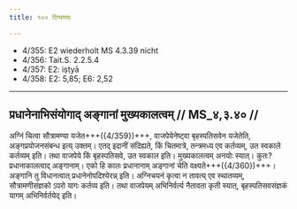 ```yaml
---
title: १०० टिप्पणयः

---
```

- 4/355: E2 wiederholt MS 4.3.39 nicht
- 4/356: Tait.S. 2.2.5.4
- 4/357: E2: iṣṭyā
- 4/358: E2: 5,85; E6: 2,52

____________________________________________


## प्रधानेनाभिसंयोगाद् अङ्गानां मुख्यकालत्वम् // MS_४,३.४० //

अग्निं चित्वा सौत्रामण्या यजेत+++({4/359})+++, वाजपेयेनेष्ट्वा बृहस्पतिसवेन यजेतेति, अङ्गप्रयोजनसंबन्ध इत्य् उक्तम्। एतद् इदानीं संदिह्यते, किं चितमात्रे, तन्त्रमध्य एव कर्तव्यम्, उत स्वकाले कर्तव्यम् इति। तथा वाजपेये किं बृहस्पतिसवे, उत स्वकाल इति। मुख्यकालत्वम् अनयोः स्यात्। कुतः? प्रधानाकालत्वाद् अङ्गानाम्। एको हि कालः प्रधानानाम् अङ्गानां चेति वक्ष्यते+++({4/360})+++। अङ्गानि तु विधानत्वात् प्रधानेनोपदिश्येरन्न् इति। अग्निचयनं कृत्वा न तावत्य् एव स्थातव्यम्, सौत्रामणीसंज्ञको ऽपरो यागः कर्तव्य इति। तथा वाजपेयम् अभिनिर्वर्त्य नैतावता कृती स्यात्, बृहस्पतिसवसंज्ञकं यागम् अभिनिर्वर्तयेद् इति।
